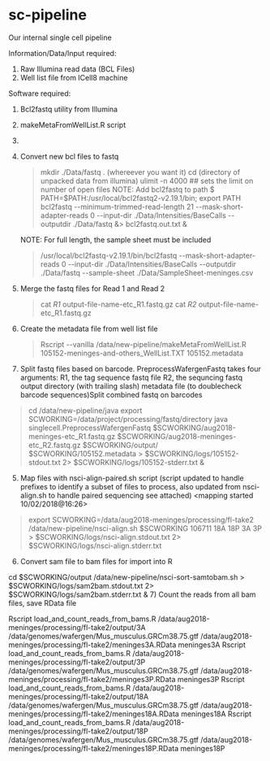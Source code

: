 # sc-pipeline
Our internal single cell pipeline

Information/Data/Input required:
   1) Raw Illumina read data (BCL Files)
   2) Well list file from ICell8 machine
   
Software required:
   1) Bcl2fastq utility from Illumina
   2) makeMetaFromWellList.R script
   3) 
   
   
   
1) Convert new bcl files to fastq
   > mkdir ./Data/fastq . (whereever you want it)
   > cd (directory of unpacked data from illumina)
   > ulimit -n 4000   ## sets the limit on number of open files
   NOTE: Add bcl2fastq to path 
   > $ PATH=$PATH:/usr/local/bcl2fastq2-v2.19.1/bin; export PATH
   >bcl2fastq --minimum-trimmed-read-length 21 --mask-short-adapter-reads 0 --input-dir ./Data/Intensities/BaseCalls --outputdir ./Data/fastq &> bcl2fastq.out.txt &

   NOTE: For full length, the sample sheet must be included
   > /usr/local/bcl2fastq-v2.19.1/bin/bcl2fastq --mask-short-adapter-reads 0 --input-dir ./Data/Intensities/BaseCalls --outputdir ./Data/fastq --sample-sheet ./Data/SampleSheet-meninges.csv
   
2) Merge the fastq files for Read 1 and Read 2
   > cat *R1* output-file-name-etc_R1.fastq.gz
   > cat *R2* output-file-name-etc_R1.fastq.gz
   
3) Create the metadata file from well list file
   > Rscript --vanilla /data/new-pipeline/makeMetaFromWellList.R 105152-meninges-and-others_WellList.TXT 105152.metadata

4)  Split fastq files based on barcode. PreprocessWafergenFastq takes four arguments:
                      R1, the tag sequence fastq file
                      R2, the sequncing fastq
                      output directory (with trailing slash)
                      metadata file (to doublecheck barcode sequences)Split combined fastq on barcodes
                      
   > cd /data/new-pipeline/java
   > export SCWORKING=/data/project/processing/fastq/directory
   > java singlecell.PreprocessWafergenFastq $SCWORKING/aug2018-meninges-etc_R1.fastq.gz $SCWORKING/aug2018-meninges-etc_R2.fastq.gz $SCWORKING/output/ $SCWORKING/105152.metadata > $SCWORKING/logs/105152-stdout.txt 2> $SCWORKING/logs/105152-stderr.txt &

5) Map files with nsci-align-paired.sh script (script updated to handle prefixes to identify a subset of files to process, also updated from nsci-align.sh to handle paired sequencing see attached) <mapping started 10/02/2018@16:26>

> export SCWORKING=/data/aug2018-meninges/processing/fl-take2
> /data/new-pipeline/nsci-align.sh $SCWORKING 106711 18A 18P 3A 3P > $SCWORKING/logs/nsci-align.stdout.txt 2> $SCWORKING/logs/nsci-align.stderr.txt

6) Convert sam file to bam files for import into R

cd $SCWORKING/output
/data/new-pipeline/nsci-sort-samtobam.sh > $SCWORKING/logs/sam2bam.stdout.txt 2> $SCWORKING/logs/sam2bam.stderr.txt &
7) Count the reads from all bam files, save RData file

Rscript load_and_count_reads_from_bams.R /data/aug2018-meninges/processing/fl-take2/output/3A  /data/genomes/wafergen/Mus_musculus.GRCm38.75.gtf /data/aug2018-meninges/processing/fl-take2/meninges3A.RData meninges3A
Rscript load_and_count_reads_from_bams.R /data/aug2018-meninges/processing/fl-take2/output/3P  /data/genomes/wafergen/Mus_musculus.GRCm38.75.gtf /data/aug2018-meninges/processing/fl-take2/meninges3P.RData meninges3P
Rscript load_and_count_reads_from_bams.R /data/aug2018-meninges/processing/fl-take2/output/18A  /data/genomes/wafergen/Mus_musculus.GRCm38.75.gtf /data/aug2018-meninges/processing/fl-take2/meninges18A.RData meninges18A
Rscript load_and_count_reads_from_bams.R /data/aug2018-meninges/processing/fl-take2/output/18P  /data/genomes/wafergen/Mus_musculus.GRCm38.75.gtf /data/aug2018-meninges/processing/fl-take2/meninges18P.RData meninges18P
